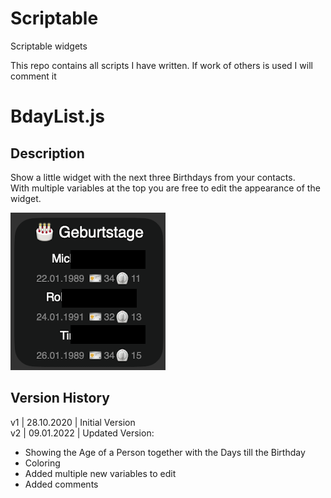 # Scriptable
Scriptable widgets

This repo contains all scripts I have written.
If work of others is used I will comment it


# BdayList.js

## Description
Show a little widget with the next three Birthdays from your contacts.<br>
With multiple variables at the top you are free to edit the appearance of the widget.<br>

![](bday1.png)

## Version History

v1 | 28.10.2020 | Initial Version <br>
v2 | 09.01.2022 | Updated Version: <br>
- Showing the Age of a Person together with the Days till the Birthday
- Coloring
- Added multiple new variables to edit
- Added comments
